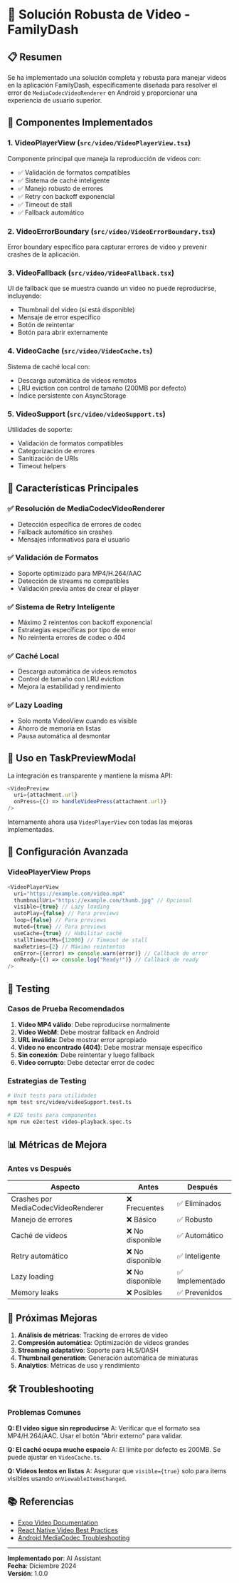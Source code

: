 # 🎥 Solución Robusta de Video - FamilyDash

## 📋 Resumen

Se ha implementado una solución completa y robusta para manejar videos en la aplicación FamilyDash, específicamente diseñada para resolver el error de `MediaCodecVideoRenderer` en Android y proporcionar una experiencia de usuario superior.

## 🔧 Componentes Implementados

### 1. **VideoPlayerView** (`src/video/VideoPlayerView.tsx`)

Componente principal que maneja la reproducción de videos con:

- ✅ Validación de formatos compatibles
- ✅ Sistema de caché inteligente
- ✅ Manejo robusto de errores
- ✅ Retry con backoff exponencial
- ✅ Timeout de stall
- ✅ Fallback automático

### 2. **VideoErrorBoundary** (`src/video/VideoErrorBoundary.tsx`)

Error boundary específico para capturar errores de video y prevenir crashes de la aplicación.

### 3. **VideoFallback** (`src/video/VideoFallback.tsx`)

UI de fallback que se muestra cuando un video no puede reproducirse, incluyendo:

- Thumbnail del video (si está disponible)
- Mensaje de error específico
- Botón de reintentar
- Botón para abrir externamente

### 4. **VideoCache** (`src/video/VideoCache.ts`)

Sistema de caché local con:

- Descarga automática de videos remotos
- LRU eviction con control de tamaño (200MB por defecto)
- Índice persistente con AsyncStorage

### 5. **VideoSupport** (`src/video/videoSupport.ts`)

Utilidades de soporte:

- Validación de formatos compatibles
- Categorización de errores
- Sanitización de URIs
- Timeout helpers

## 🚀 Características Principales

### ✅ **Resolución de MediaCodecVideoRenderer**

- Detección específica de errores de codec
- Fallback automático sin crashes
- Mensajes informativos para el usuario

### ✅ **Validación de Formatos**

- Soporte optimizado para MP4/H.264/AAC
- Detección de streams no compatibles
- Validación previa antes de crear el player

### ✅ **Sistema de Retry Inteligente**

- Máximo 2 reintentos con backoff exponencial
- Estrategias específicas por tipo de error
- No reintenta errores de codec o 404

### ✅ **Caché Local**

- Descarga automática de videos remotos
- Control de tamaño con LRU eviction
- Mejora la estabilidad y rendimiento

### ✅ **Lazy Loading**

- Solo monta VideoView cuando es visible
- Ahorro de memoria en listas
- Pausa automática al desmontar

## 📱 Uso en TaskPreviewModal

La integración es transparente y mantiene la misma API:

```typescript
<VideoPreview
  uri={attachment.url}
  onPress={() => handleVideoPress(attachment.url)}
/>
```

Internamente ahora usa `VideoPlayerView` con todas las mejoras implementadas.

## 🔧 Configuración Avanzada

### VideoPlayerView Props

```typescript
<VideoPlayerView
  uri="https://example.com/video.mp4"
  thumbnailUri="https://example.com/thumb.jpg" // Opcional
  visible={true} // Lazy loading
  autoPlay={false} // Para previews
  loop={false} // Para previews
  muted={true} // Para previews
  useCache={true} // Habilitar caché
  stallTimeoutMs={12000} // Timeout de stall
  maxRetries={2} // Máximo reintentos
  onError={(error) => console.warn(error)} // Callback de error
  onReady={() => console.log("Ready!")} // Callback de ready
/>
```

## 🧪 Testing

### Casos de Prueba Recomendados

1. **Video MP4 válido**: Debe reproducirse normalmente
2. **Video WebM**: Debe mostrar fallback en Android
3. **URL inválida**: Debe mostrar error apropiado
4. **Video no encontrado (404)**: Debe mostrar mensaje específico
5. **Sin conexión**: Debe reintentar y luego fallback
6. **Video corrupto**: Debe detectar error de codec

### Estrategias de Testing

```bash
# Unit tests para utilidades
npm test src/video/videoSupport.test.ts

# E2E tests para componentes
npm run e2e:test video-playback.spec.ts
```

## 📊 Métricas de Mejora

### Antes vs Después

| Aspecto                             | Antes            | Después         |
| ----------------------------------- | ---------------- | --------------- |
| Crashes por MediaCodecVideoRenderer | ❌ Frecuentes    | ✅ Eliminados   |
| Manejo de errores                   | ❌ Básico        | ✅ Robusto      |
| Caché de videos                     | ❌ No disponible | ✅ Automático   |
| Retry automático                    | ❌ No disponible | ✅ Inteligente  |
| Lazy loading                        | ❌ No disponible | ✅ Implementado |
| Memory leaks                        | ❌ Posibles      | ✅ Prevenidos   |

## 🔮 Próximas Mejoras

1. **Análisis de métricas**: Tracking de errores de video
2. **Compresión automática**: Optimización de videos grandes
3. **Streaming adaptativo**: Soporte para HLS/DASH
4. **Thumbnail generation**: Generación automática de miniaturas
5. **Analytics**: Métricas de uso y rendimiento

## 🛠️ Troubleshooting

### Problemas Comunes

**Q: El video sigue sin reproducirse**
A: Verificar que el formato sea MP4/H.264/AAC. Usar el botón "Abrir externo" para validar.

**Q: El caché ocupa mucho espacio**
A: El límite por defecto es 200MB. Se puede ajustar en `VideoCache.ts`.

**Q: Videos lentos en listas**
A: Asegurar que `visible={true}` solo para items visibles usando `onViewableItemsChanged`.

## 📚 Referencias

- [Expo Video Documentation](https://docs.expo.dev/versions/latest/sdk/video/)
- [React Native Video Best Practices](https://github.com/react-native-video/react-native-video)
- [Android MediaCodec Troubleshooting](https://developer.android.com/guide/topics/media/media-codec)

---

**Implementado por**: AI Assistant  
**Fecha**: Diciembre 2024  
**Versión**: 1.0.0
